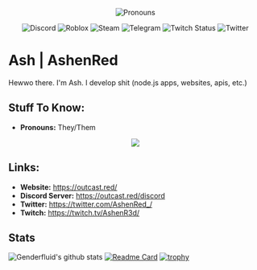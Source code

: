 <div align='center'>
  
  ![Pronouns](https://img.shields.io/endpoint?url=https://pronoundb.org/shields/62222ceef0cf73b1a319f9d3&style=for-the-badge&labelColor=000000&color=ff0000)
  
</div>
<div align='center'>
  
  ![Discord](https://img.shields.io/discord/775076340398292994?style=for-the-badge&logo=discord)
  ![Roblox](https://img.shields.io/static/v1?label=Roblox&message=AshenRed&style=for-the-badge&logo=roblox&color=ff0000&labelColor=000000)
  ![Steam](https://img.shields.io/static/v1?label=Steam&message=Genderfluid&style=for-the-badge&logo=steam&color=ff0000&labelColor=000000)
  ![Telegram](https://img.shields.io/static/v1?label=Telegram&message=AshenR3d&style=for-the-badge&logo=telegram&color=ff0000&labelColor=000000)
  ![Twitch Status](https://img.shields.io/twitch/status/ashenred_?style=for-the-badge&logo=twitch)
  ![Twitter](https://img.shields.io/static/v1?label=Twitter&message=AshenRed_&style=for-the-badge&logo=twitter&color=ff0000&labelColor=000000)

</div>
  
# Ash | AshenRed
Hewwo there. I'm Ash. I develop shit (node.js apps, websites, apis, etc.)

## Stuff To Know:
- **Pronouns:** They/Them

<p align="center">
	<a href="https://skillicons.dev">
		<img src="https://skillicons.dev/icons?i=cloudflare,html,css,nodejs,redis&theme=dark" />
	</a>
</p>

## Links:
- **Website:** https://outcast.red/
- **Discord Server:** https://outcast.red/discord
- **Twitter:** https://twitter.com/AshenRed_/
- **Twitch:** https://twitch.tv/AshenR3d/

## Stats

![Genderfluid's github stats](https://github-readme-stats.vercel.app/api?username=Genderfluid&show_icons=true&bg_color=000000&title_color=ff0000&text_color=ff0000)
[![Readme Card](https://github-readme-stats.vercel.app/api/pin/?username=outcastllc&repo=outcast&bg_color=000000&title_color=ff0000&text_color=ff0000)](https://github.com/OutcastLLC/outcast)
[![trophy](https://github-profile-trophy.vercel.app/?username=genderfluid&theme=onedark)](https://github.com/ryo-ma/github-profile-trophy)

